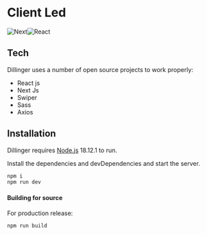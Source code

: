 # Client Led

![Next][Next.js]![React][React.js]

## Tech

Dillinger uses a number of open source projects to work properly:

- React js
- Next Js
- Swiper
- Sass
- Axios

## Installation

Dillinger requires [Node.js](https://nodejs.org/) 18.12.1 to run.

Install the dependencies and devDependencies and start the server.

```sh
npm i
npm run dev
```

#### Building for source

For production release:

```sh
npm run build
```

[Next.js]: https://img.shields.io/badge/next.js-000000?style=for-the-badge&logo=nextdotjs&logoColor=white
[React.js]: https://img.shields.io/badge/React-20232A?style=for-the-badge&logo=react&logoColor=61DAFB

